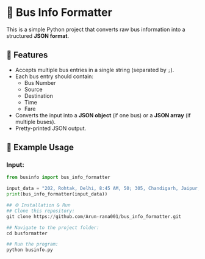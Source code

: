 # 🚌 Bus Info Formatter

This is a simple Python project that converts raw bus information into a structured **JSON format**.

## 📌 Features
- Accepts multiple bus entries in a single string (separated by `;`).
- Each bus entry should contain:
  - Bus Number
  - Source
  - Destination
  - Time
  - Fare
- Converts the input into a **JSON object** (if one bus) or a **JSON array** (if multiple buses).
- Pretty-printed JSON output.

## 🚀 Example Usage

### Input:
```python
from businfo import bus_info_formatter

input_data = "202, Rohtak, Delhi, 8:45 AM, 50; 305, Chandigarh, Jaipur, 9:30 PM, 120"
print(bus_info_formatter(input_data))

## ⚙️ Installation & Run
## Clone this repository:
git clone https://github.com/Arun-rana001/bus_info_formatter.git

## Navigate to the project folder:
cd busformatter

## Run the program:
python businfo.py